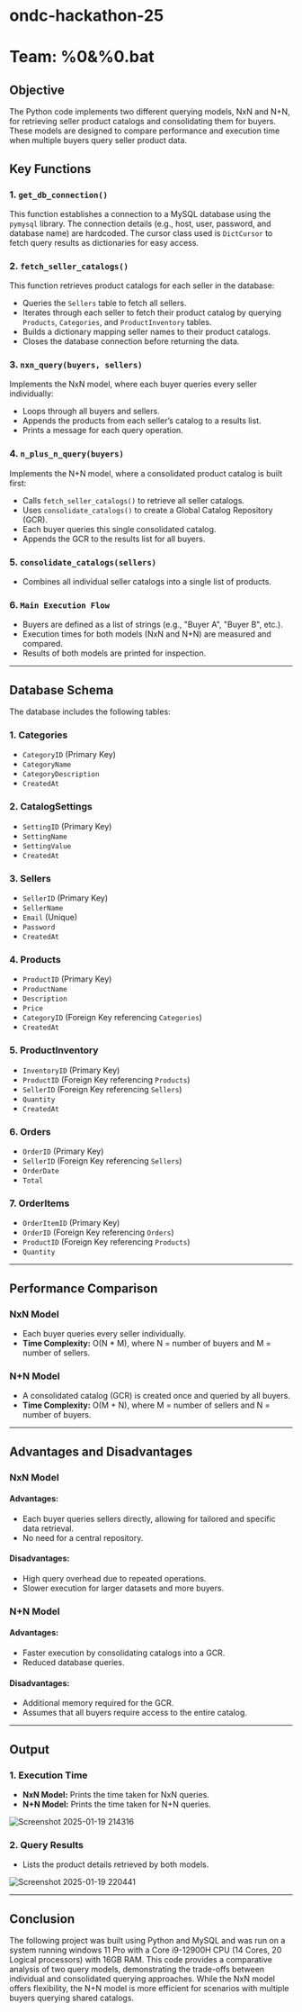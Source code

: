 # ondc-hackathon-25
# Team: %0&%0.bat
## Objective

The Python code implements two different querying models, NxN and N+N, for retrieving seller product catalogs and consolidating them for buyers. These models are designed to compare performance and execution time when multiple buyers query seller product data.

## Key Functions

### 1. `get_db_connection()`
This function establishes a connection to a MySQL database using the `pymysql` library. The connection details (e.g., host, user, password, and database name) are hardcoded. The cursor class used is `DictCursor` to fetch query results as dictionaries for easy access.

### 2. `fetch_seller_catalogs()`
This function retrieves product catalogs for each seller in the database:
- Queries the `Sellers` table to fetch all sellers.
- Iterates through each seller to fetch their product catalog by querying `Products`, `Categories`, and `ProductInventory` tables.
- Builds a dictionary mapping seller names to their product catalogs.
- Closes the database connection before returning the data.

### 3. `nxn_query(buyers, sellers)`
Implements the NxN model, where each buyer queries every seller individually:
- Loops through all buyers and sellers.
- Appends the products from each seller’s catalog to a results list.
- Prints a message for each query operation.

### 4. `n_plus_n_query(buyers)`
Implements the N+N model, where a consolidated product catalog is built first:
- Calls `fetch_seller_catalogs()` to retrieve all seller catalogs.
- Uses `consolidate_catalogs()` to create a Global Catalog Repository (GCR).
- Each buyer queries this single consolidated catalog.
- Appends the GCR to the results list for all buyers.

### 5. `consolidate_catalogs(sellers)`
- Combines all individual seller catalogs into a single list of products.

### 6. `Main Execution Flow`
- Buyers are defined as a list of strings (e.g., "Buyer A", "Buyer B", etc.).
- Execution times for both models (NxN and N+N) are measured and compared.
- Results of both models are printed for inspection.

---

## Database Schema

The database includes the following tables:

### 1. Categories
- `CategoryID` (Primary Key)
- `CategoryName`
- `CategoryDescription`
- `CreatedAt`

### 2. CatalogSettings
- `SettingID` (Primary Key)
- `SettingName`
- `SettingValue`
- `CreatedAt`

### 3. Sellers
- `SellerID` (Primary Key)
- `SellerName`
- `Email` (Unique)
- `Password`
- `CreatedAt`

### 4. Products
- `ProductID` (Primary Key)
- `ProductName`
- `Description`
- `Price`
- `CategoryID` (Foreign Key referencing `Categories`)
- `CreatedAt`

### 5. ProductInventory
- `InventoryID` (Primary Key)
- `ProductID` (Foreign Key referencing `Products`)
- `SellerID` (Foreign Key referencing `Sellers`)
- `Quantity`
- `CreatedAt`

### 6. Orders
- `OrderID` (Primary Key)
- `SellerID` (Foreign Key referencing `Sellers`)
- `OrderDate`
- `Total`

### 7. OrderItems
- `OrderItemID` (Primary Key)
- `OrderID` (Foreign Key referencing `Orders`)
- `ProductID` (Foreign Key referencing `Products`)
- `Quantity`

---

## Performance Comparison

### NxN Model
- Each buyer queries every seller individually.
- **Time Complexity:** O(N * M), where N = number of buyers and M = number of sellers.

### N+N Model
- A consolidated catalog (GCR) is created once and queried by all buyers.
- **Time Complexity:** O(M + N), where M = number of sellers and N = number of buyers.

---

## Advantages and Disadvantages

### NxN Model

#### Advantages:
- Each buyer queries sellers directly, allowing for tailored and specific data retrieval.
- No need for a central repository.

#### Disadvantages:
- High query overhead due to repeated operations.
- Slower execution for larger datasets and more buyers.

### N+N Model

#### Advantages:
- Faster execution by consolidating catalogs into a GCR.
- Reduced database queries.

#### Disadvantages:
- Additional memory required for the GCR.
- Assumes that all buyers require access to the entire catalog.

---

## Output

### 1. Execution Time
- **NxN Model:** Prints the time taken for NxN queries.
- **N+N Model:** Prints the time taken for N+N queries.

![Screenshot 2025-01-19 214316](https://github.com/user-attachments/assets/4f208830-d3e0-40b2-9eab-822aab3cf10f)


### 2. Query Results
- Lists the product details retrieved by both models.

![Screenshot 2025-01-19 220441](https://github.com/user-attachments/assets/bb8ea4ae-fc71-4b79-8f6d-41a7a9418b43)


---

## Conclusion
The following project was built using Python and MySQL and was run on a system running windows 11 Pro with a Core i9-12900H CPU (14 Cores, 20 Logical processors) with 16GB RAM.
This code provides a comparative analysis of two query models, demonstrating the trade-offs between individual and consolidated querying approaches. While the NxN model offers flexibility, the N+N model is more efficient for scenarios with multiple buyers querying shared catalogs.
